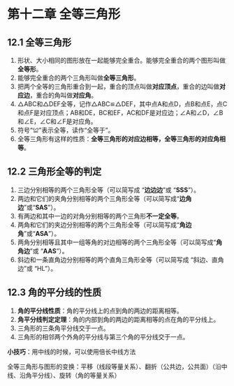 # 第十二章 全等三角形

## 12.1 全等三角形

1. 形状、大小相同的图形放在一起能够完全重合。能够完全重合的两个图形叫做**全等形**。
2. 能够完全重合的两个三角形叫做**全等三角形**。
3. 把两个全等的三角形重合到一起，重合的顶点叫做**对应顶点**，重合的边叫做**对应边**，重合的角叫做**对应角**。
4. △ABC和△DEF全等，记作△ABC≌△DEF，其中点A和点D，点B和点E，点C和点F是对应顶点；AB和DE，BC和EF，AC和DF是对应边；∠A和∠D，∠B和∠E，∠C和∠F是对应角。
5. 符号“≌”表示全等，读作“全等于”。
6. 全等三角形有这样的性质：**全等三角形的对应边相等，全等三角形的对应角相等**。

## 12.2 三角形全等的判定

1. 三边分别相等的两个三角形全等（可以简写成 “**边边边**”或 “**SSS**”）。
2. 两边和它们的夹角分别相等的两个三角形全等（可以简写成“**边角边**”或“**SAS**”）。
3. 有两边和其中一边的对角分别相等的两个三角形**不一定全等**。
4. 两角和它们的夹边分别相等的两个三角形全等（可以简写成“**角边角**”或“**ASA**”）。
5. 两角分别相等且其中一组等角的对边相等的两个三角形全等（可以简写成“**角角边**”或 “**AAS**”）。
6. 斜边和一条直角边分别相等的两个直角三角形全等（可以简写成 “斜边、直角边”或 “HL”）。

## 12.3 角的平分线的性质

1. **角的平分线性质**：角的平分线上的点到角的两边的距离相等。
2. **角平分线判定定理**：角的内部到角的两边的距离相等的点在角的平分线上。
3. 三角形的三条角平分线交于一点。
4. 三角形的相邻两个外角的平分线与第三个角的平分线交于一点。



**小技巧**：用中线的时候，可以使用倍长中线方法

全等三角形与图形的变换：平移（线段等量关系）、翻折（公共边，公共面）（沿中线、沿角平分线）、旋转（角的等量关系）
